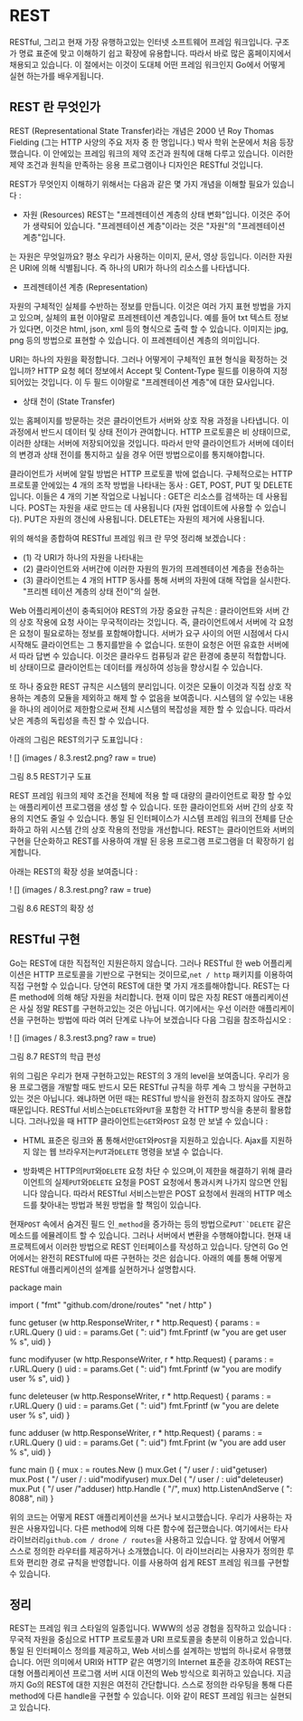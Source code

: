 # REST

RESTful, 그리고 현재 가장 유행하고있는 인터넷 소프트웨어 프레임 워크입니다. 구조가 명료 표준에 맞고 이해하기 쉽고 확장에 유용합니다. 따라서 바로 많은 홈페이지에서 채용되고 있습니다. 이 절에서는 이것이 도대체 어떤 프레임 워크인지 Go에서 어떻게 실현 하는가를 배우게됩니다.
## REST 란 무엇인가
REST (Representational State Transfer)라는 개념은 2000 년 Roy Thomas Fielding (그는 HTTP 사양의 주요 저자 중 한 명입니다.) 박사 학위 논문에서 처음 등장했습니다. 이 안에있는 프레임 워크의 제약 조건과 원칙에 대해 다루고 있습니다. 이러한 제약 조건과 원칙을 만족하는 응용 프로그램이나 디자인은 RESTful 것입니다.

REST가 무엇인지 이해하기 위해서는 다음과 같은 몇 가지 개념을 이해할 필요가 있습니다 :

- 자원 (Resources)
REST는 "프레젠테이션 계층의 상태 변화"입니다. 이것은 주어가 생략되어 있습니다. "프레젠테이션 계층"이라는 것은 "자원"의 "프레젠테이션 계층"입니다.

는 자원은 무엇일까요? 평소 우리가 사용하는 이미지, 문서, 영상 등입니다. 이러한 자원은 URI에 의해 식별됩니다. 즉 하나의 URI가 하나의 리소스를 나타냅니다.

- 프레젠테이션 계층 (Representation)

자원의 구체적인 실체를 수반하는 정보를 만듭니다. 이것은 여러 가지 표현 방법을 가지고 있으며, 실체의 표현 이야말로 프레젠테이션 계층입니다. 예를 들어 txt 텍스트 정보가 있다면, 이것은 html, json, xml 등의 형식으로 출력 할 수 있습니다. 이미지는 jpg, png 등의 방법으로 표현할 수 있습니다. 이 프레젠테이션 계층의 의미입니다.

URI는 하나의 자원을 확정합니다. 그러나 어떻게이 구체적인 표현 형식을 확정하는 것입니까? HTTP 요청 헤더 정보에서 Accept 및 Content-Type 필드를 이용하여 지정되어있는 것입니다. 이 두 필드 이야말로 "프레젠테이션 계층"에 대한 묘사입니다.

- 상태 천이 (State Transfer)

있는 홈페이지를 방문하는 것은 클라이언트가 서버와 상호 작용 과정을 나타냅니다. 이 과정에서 반드시 데이터 및 상태 전이가 관여합니다. HTTP 프로토콜은 비 상태이므로, 이러한 상태는 서버에 저장되어있을 것입니다. 따라서 만약 클라이언트가 서버에 데이터의 변경과 상태 전이를 통지하고 싶을 경우 어떤 방법으로이를 통지해야합니다.

클라이언트가 서버에 알릴 방법은 HTTP 프로토콜 밖에 없습니다. 구체적으로는 HTTP 프로토콜 안에있는 4 개의 조작 방법을 나타내는 동사 : GET, POST, PUT 및 DELETE입니다. 이들은 4 개의 기본 작업으로 나뉩니다 : GET은 리소스를 검색하는 데 사용됩니다. POST는 자원을 새로 만드는 데 사용됩니다 (자원 업데이트에 사용할 수 있습니다). PUT은 자원의 갱신에 사용됩니다. DELETE는 자원의 제거에 사용됩니다.

위의 해석을 종합하여 RESTful 프레임 워크 란 무엇 정리해 보겠습니다 :

- (1) 각 URI가 하나의 자원을 나타내는
- (2) 클라이언트와 서버간에 이러한 자원의 뭔가의 프레젠테이션 계층을 전송하는
- (3) 클라이언트는 4 개의 HTTP 동사를 통해 서버의 자원에 대해 작업을 실시한다. "프리젠 테이션 계층의 상태 전이"의 실현.


Web 어플리케이션이 충족되어야 REST의 가장 중요한 규칙은 : 클라이언트와 서버 간의 상호 작용에 요청 사이는 무국적이라는 것입니다. 즉, 클라이언트에서 서버에 각 요청은 요청이 필요로하는 정보를 포함해야합니다. 서버가 요구 사이의 어떤 시점에서 다시 시작해도 클라이언트는 그 통지를받을 수 없습니다. 또한이 요청은 어떤 유효한 서버에서 따라 답변 수 있습니다. 이것은 클라우드 컴퓨팅과 같은 환경에 충분히 적합합니다. 비 상태이므로 클라이언트는 데이터를 캐싱하여 성능을 향상시킬 수 있습니다.

또 하나 중요한 REST 규칙은 시스템의 분리입니다. 이것은 모듈이 이것과 직접 상호 작용하는 계층의 모듈을 제외하고 해제 할 수 없음을 보여줍니다. 시스템의 알 수있는 내용을 하나의 레이어로 제한함으로써 전체 시스템의 복잡성을 제한 할 수 있습니다. 따라서 낮은 계층의 독립성을 촉진 할 수 있습니다.

아래의 그림은 REST의기구 도표입니다 :

! [] (images / 8.3.rest2.png? raw = true)

그림 8.5 REST기구 도표

REST 프레임 워크의 제약 조건을 전체에 적용 할 때 대량의 클라이언트로 확장 할 수있는 애플리케이션 프로그램을 생성 할 수 있습니다. 또한 클라이언트와 서버 간의 상호 작용의 지연도 줄일 수 있습니다. 통일 된 인터페이스가 시스템 프레임 워크의 전체를 단순화하고 하위 시스템 간의 상호 작용의 전망을 개선합니다. REST는 클라이언트와 서버의 구현을 단순화하고 REST를 사용하여 개발 된 응용 프로그램 프로그램을 더 확장하기 쉽게합니다.

아래는 REST의 확장 성을 보여줍니다 :

! [] (images / 8.3.rest.png? raw = true)

그림 8.6 REST의 확장 성

## RESTful 구현
Go는 REST에 대한 직접적인 지원은하지 않습니다. 그러나 RESTful 한 web 어플리케이션은 HTTP 프로토콜을 기반으로 구현되는 것이므로,`net / http` 패키지를 이용하여 직접 구현할 수 있습니다. 당연히 REST에 대한 몇 가지 개조를해야합니다. REST는 다른 method에 의해 해당 자원을 처리합니다. 현재 이미 많은 자칭 REST 애플리케이션은 사실 정말 REST를 구현하고있는 것은 아닙니다. 여기에서는 우선 이러한 애플리케이션을 구현하는 방법에 따라 여러 단계로 나누어 보겠습니다 다음 그림을 참조하십시오 :

! [] (images / 8.3.rest3.png? raw = true)

그림 8.7 REST의 학급 편성

위의 그림은 우리가 현재 구현하고있는 REST의 3 개의 level을 보여줍니다. 우리가 응용 프로그램을 개발할 때도 반드시 모든 RESTful 규칙을 하루 계속 그 방식을 구현하고있는 것은 아닙니다. 왜냐하면 어떤 때는 RESTful 방식을 완전히 참조하지 않아도 괜찮 때문입니다. RESTful 서비스는`DELETE`와`PUT`을 포함한 각 HTTP 방식을 충분히 활용합니다. 그러나있을 때 HTTP 클라이언트는`GET`와`POST` 요청 만 보낼 수 있습니다 :

- HTML 표준은 링크와 폼 통해서만`GET`와`POST`을 지원하고 있습니다. Ajax를 지원하지 않는 웹 브라우저는`PUT`과`DELETE` 명령을 보낼 수 없습니다.

- 방화벽은 HTTP의`PUT`와`DELETE` 요청 차단 수 있으며,이 제한을 해결하기 위해 클라이언트의 실제`PUT`와`DELETE` 요청을 POST 요청에서 통과시켜 나가지 않으면 안됩니다 않습니다. 따라서 RESTful 서비스는받은 POST 요청에서 원래의 HTTP 메소드를 찾아내는 방법과 복원 방법을 할 책임이 있습니다.

현재`POST` 속에서 숨겨진 필드 인`_method`을 증가하는 등의 방법으로`PUT``DELETE` 같은 메소드를 에뮬레이트 할 수 있습니다. 그러나 서버에서 변환을 수행해야합니다. 현재 내 프로젝트에서 이러한 방법으로 REST 인터페이스를 작성하고 있습니다. 당연히 Go 언어에서는 완전히 RESTful에 따른 구현하는 것은 쉽습니다. 아래의 예를 통해 어떻게 RESTful 애플리케이션의 설계를 실현하거나 설명합시다.

package main

import (
"fmt"
"github.com/drone/routes"
"net / http"
)

func getuser (w http.ResponseWriter, r * http.Request) {
params : = r.URL.Query ()
uid : = params.Get ( ": uid")
fmt.Fprintf (w "you are get user % s", uid)
}

func modifyuser (w http.ResponseWriter, r * http.Request) {
params : = r.URL.Query ()
uid : = params.Get ( ": uid")
fmt.Fprintf (w "you are modify user % s", uid)
}

func deleteuser (w http.ResponseWriter, r * http.Request) {
params : = r.URL.Query ()
uid : = params.Get ( ": uid")
fmt.Fprintf (w "you are delete user % s", uid)
}

func adduser (w http.ResponseWriter, r * http.Request) {
params : = r.URL.Query ()
uid : = params.Get ( ": uid")
fmt.Fprint (w "you are add user % s", uid)
}

func main () {
mux : = routes.New ()
mux.Get ( "/ user / : uid"getuser)
mux.Post ( "/ user / : uid"modifyuser)
mux.Del ( "/ user / : uid"deleteuser)
mux.Put ( "/ user /"adduser)
http.Handle ( "/", mux)
http.ListenAndServe ( ": 8088", nil)
}

위의 코드는 어떻게 REST 애플리케이션을 쓰거나 보시고했습니다. 우리가 사용하는 자원은 사용자입니다. 다른 method에 의해 다른 함수에 접근했습니다. 여기에서는 타사 라이브러리`github.com / drone / routes`을 사용하고 있습니다. 앞 장에서 어떻게 스스로 정의한 라우터를 제공하거나 소개했습니다. 이 라이브러리는 사용자가 정의한 루트와 편리한 경로 규칙을 반영합니다. 이를 사용하여 쉽게 REST 프레임 워크를 구현할 수 있습니다.

## 정리
REST는 프레임 워크 스타일의 일종입니다. WWW의 성공 경험을 짐작하고 있습니다 : 무국적 자원을 중심으로 HTTP 프로토콜과 URI 프로토콜을 충분히 이용하고 있습니다. 통일 된 인터페이스 정의를 제공하고, Web 서비스를 설계하는 방법의 하나로서 유행했습니다. 어떤 의미에서 URI와 HTTP 같은 여명기의 Internet 표준을 강조하여 REST는 대형 어플리케이션 프로그램 서버 시대 이전의 Web 방식으로 회귀하고 있습니다. 지금까지 Go의 REST에 대한 지원은 여전히​​ 간단합니다. 스스로 정의한 라우팅을 통해 다른 method에 다른 handle을 구현할 수 있습니다. 이와 같이 REST 프레임 워크는 실현되고 있습니다.

